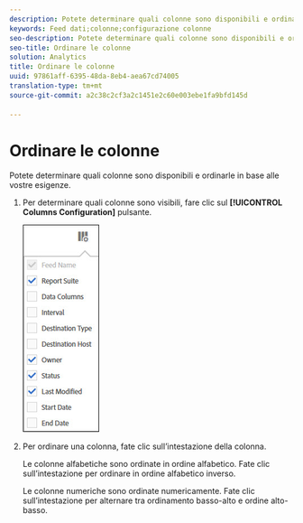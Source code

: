 ```yaml
---
description: Potete determinare quali colonne sono disponibili e ordinarle in base alle vostre esigenze.
keywords: Feed dati;colonne;configurazione colonne
seo-description: Potete determinare quali colonne sono disponibili e ordinarle in base alle vostre esigenze.
seo-title: Ordinare le colonne
solution: Analytics
title: Ordinare le colonne
uuid: 97861aff-6395-48da-8eb4-aea67cd74005
translation-type: tm+mt
source-git-commit: a2c38c2cf3a2c1451e2c60e003ebe1fa9bfd145d

---
```



# Ordinare le colonne

Potete determinare quali colonne sono disponibili e ordinarle in base alle vostre esigenze.

1. Per determinare quali colonne sono visibili, fare clic sul **[!UICONTROL Columns Configuration]** pulsante.

   ![](assets/cols.jpg)

1. Per ordinare una colonna, fate clic sull’intestazione della colonna.

   Le colonne alfabetiche sono ordinate in ordine alfabetico. Fate clic sull’intestazione per ordinare in ordine alfabetico inverso.

   Le colonne numeriche sono ordinate numericamente. Fate clic sull’intestazione per alternare tra ordinamento basso-alto e ordine alto-basso.
